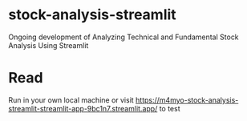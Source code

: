 # stock-analysis-streamlit
Ongoing development of Analyzing Technical and Fundamental Stock Analysis Using Streamlit

# Read
Run in your own local machine or visit https://m4myo-stock-analysis-streamlit-streamlit-app-9bc1n7.streamlit.app/ to test
